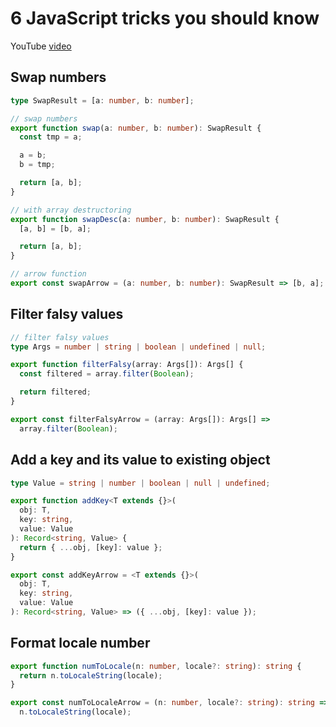 # 6 JavaScript tricks you should know

YouTube [video](https://www.youtube.com/watch?v=UC1_ydr6Br4)

## Swap numbers

```ts
type SwapResult = [a: number, b: number];

// swap numbers
export function swap(a: number, b: number): SwapResult {
  const tmp = a;

  a = b;
  b = tmp;

  return [a, b];
}

// with array destructoring
export function swapDesc(a: number, b: number): SwapResult {
  [a, b] = [b, a];

  return [a, b];
}

// arrow function
export const swapArrow = (a: number, b: number): SwapResult => [b, a];
```

## Filter falsy values

```ts
// filter falsy values
type Args = number | string | boolean | undefined | null;

export function filterFalsy(array: Args[]): Args[] {
  const filtered = array.filter(Boolean);

  return filtered;
}

export const filterFalsyArrow = (array: Args[]): Args[] =>
  array.filter(Boolean);
```

## Add a key and its value to existing object

```ts
type Value = string | number | boolean | null | undefined;

export function addKey<T extends {}>(
  obj: T,
  key: string,
  value: Value
): Record<string, Value> {
  return { ...obj, [key]: value };
}

export const addKeyArrow = <T extends {}>(
  obj: T,
  key: string,
  value: Value
): Record<string, Value> => ({ ...obj, [key]: value });
```

## Format locale number

```ts
export function numToLocale(n: number, locale?: string): string {
  return n.toLocaleString(locale);
}

export const numToLocaleArrow = (n: number, locale?: string): string =>
  n.toLocaleString(locale);
```